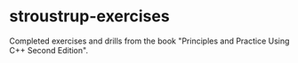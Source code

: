 # stroustrup-exercises
Completed exercises and drills from the book "Principles and Practice Using C++ Second Edition".
